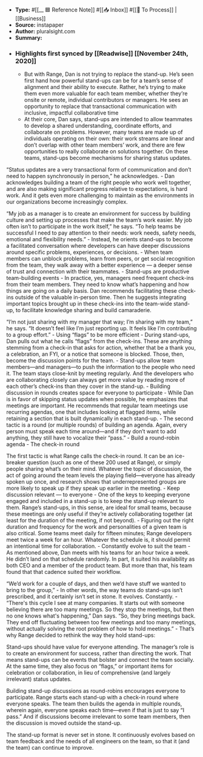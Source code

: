 - **Type:** #[[__ 🟦  Reference Note]] #[[📥 Inbox]] #[[📝 To Process]] | [[Business]]
- **Source:**  instapaper
- **Author:** pluralsight.com
- **Summary:**
- ### Highlights first synced by [[Readwise]] [[November 24th, 2020]]
    - But with Range, Dan is not trying to replace the stand-up. He’s seen first hand how powerful stand-ups can be for a team’s sense of alignment and their ability to execute. Rather, he’s trying to make them even more valuable for each team member, whether they’re onsite or remote, individual contributors or managers. He sees an opportunity to replace that transactional communication with inclusive, impactful collaborative time 
    - At their core, Dan says, stand-ups are intended to allow teammates to develop a shared understanding, coordinate efforts, and collaborate on problems. However, many teams are made up of individuals operating on their own: their work streams are linear and don’t overlap with other team members’ work, and there are few opportunities to really collaborate on solutions together. On these teams, stand-ups become mechanisms for sharing status updates. 

“Status updates are a very transactional form of communication and don’t need to happen synchronously in person,” he acknowledges. 
    - Dan acknowledges building a team of the right people who work well together, and are also making significant progress relative to expectations, is hard work. And it gets even more challenging to maintain as the environments in our organizations become increasingly complex.

“My job as a manager is to create an environment for success by building culture and setting up processes that make the team’s work easier. My job often isn’t to participate in the work itself,” he says. “To help teams be successful I need to pay attention to their needs: work needs, safety needs, emotional and flexibility needs.” 
    - Instead, he orients stand-ups to become a facilitated conversation where developers can have deeper discussions around specific problems, experiences, or decisions. 
    - When team members can unblock problems, learn from peers, or get social recognition from the team, they walk away with a better experience — a deeper sense of trust and connection with their teammates. 
    - Stand-ups are productive team-building events 
    - In practice, yes, managers need frequent check-ins from their team members. They need to know what’s happening and how things are going on a daily basis. Dan recommends facilitating these check-ins outside of the valuable in-person time. Then he suggests integrating important topics brought up in these check-ins into the team-wide stand-up, to facilitate knowledge sharing and build camaraderie.

“I’m not just sharing with my manager that way; I’m sharing with my team,” he says. “It doesn’t feel like I’m just reporting up. It feels like I’m contributing to a group effort.” 
    - Using “flags” to be more efficient 
    - During stand-ups, Dan pulls out what he calls “flags” from the check-ins. These are anything stemming from a check-in that asks for action, whether that be a thank you, a celebration, an FYI, or a notice that someone is blocked. Those, then, become the discussion points for the team. 
    - Stand-ups allow team members—and managers—to push the information to the people who need it. The team stays close-knit by meeting regularly. And the developers who are collaborating closely can always get more value by reading more of each other’s check-ins than they cover in the stand-up. 
    - Building discussion in rounds creates space for everyone to participate 
    - While Dan is in favor of skipping status updates when possible, he emphasizes that meetings are important. He recommends that regular team meetings use recurring agendas, one that includes looking at flagged items, while retaining a section that is built dynamically in each stand-up. 
    - The second tactic is a round (or multiple rounds) of building an agenda. Again, every person must speak each time around—and if they don’t want to add anything, they still have to vocalize their “pass.” 
    - Build a round-robin agenda 
    - The check-in round

The first tactic is what Range calls the check-in round. It can be an ice-breaker question (such as one of these 200 used at Range), or simply people sharing what’s on their mind. Whatever the topic of discussion, the act of going around the team levels the playing field—everyone has already spoken up once, and research shows that underrepresented groups are more likely to speak up if they speak up earlier in the meeting. 
    - Keep discussion relevant — to everyone 
    - One of the keys to keeping everyone engaged and included in a stand-up is to keep the stand-up relevant to them. Range’s stand-ups, in this sense, are ideal for small teams, because these meetings are only useful if they’re actively collaborating together (at least for the duration of the meeting, if not beyond). 
    - Figuring out the right duration and frequency for the work and personalities of a given team is also critical. Some teams meet daily for fifteen minutes; Range developers meet twice a week for an hour. Whatever the schedule is, it should permit an intentional time for collaboration. 
    - Constantly evolve to suit the team 
    - As mentioned above, Dan meets with his teams for an hour twice a week. He didn’t land on that schedule randomly. In part, it suited his availability as both CEO and a member of the product team. But more than that, his team found that that cadence suited their workflow.

“We’d work for a couple of days, and then we’d have stuff we wanted to bring to the group,” 
    - In other words, the way teams do stand-ups isn’t prescribed, and it certainly isn’t set in stone. It evolves. Constantly. 
    - “There's this cycle I see at many companies. It starts out with someone believing there are too many meetings. So they stop the meetings, but then no one knows what's happening,” Dan says. “So, they bring meetings back. They end off fluctuating between too few meetings and too many meetings, without actually solving the root problem of how to hold meetings.” 
    - That’s why Range decided to rethink the way they hold stand-ups:

Stand-ups should have value for everyone attending. The manager’s role is to create an environment for success, rather than directing the work. That means stand-ups can be events that bolster and connect the team socially. At the same time, they also focus on “flags,” or important items for celebration or collaboration, in lieu of comprehensive (and largely irrelevant) status updates.

Building stand-up discussions as round-robins encourages everyone to participate. Range starts each stand-up with a check-in round where everyone speaks. The team then builds the agenda in multiple rounds, wherein again, everyone speaks each time—even if that is just to say “I pass.” And if discussions become irrelevant to some team members, then the discussion is moved outside the stand-up.

The stand-up format is never set in stone. It continuously evolves based on team feedback and the needs of all engineers on the team, so that it (and the team) can continue to improve. 
